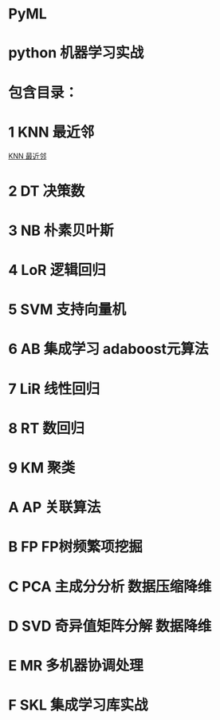 # PyML
# python 机器学习实战
# 包含目录：
# 1 KNN 最近邻
[KNN 最近邻](/1knn)
# 2 DT  决策数
# 3 NB  朴素贝叶斯
# 4 LoR 逻辑回归
# 5 SVM 支持向量机 
# 6 AB  集成学习 adaboost元算法
# 7 LiR 线性回归
# 8 RT  数回归
# 9 KM  聚类
# A AP  关联算法
# B FP  FP树频繁项挖掘
# C PCA 主成分分析 数据压缩降维
# D SVD 奇异值矩阵分解 数据降维
# E MR  多机器协调处理
# F SKL 集成学习库实战
